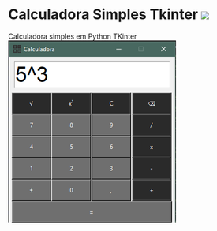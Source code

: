 # Calculadora Simples Tkinter <img src="/Calculadota_Tkinter/favicon.ico">
Calculadora simples em Python TKinter<br>
<img src="/Calculadota_Tkinter/Calc.png" alt="Calculadora Simples">